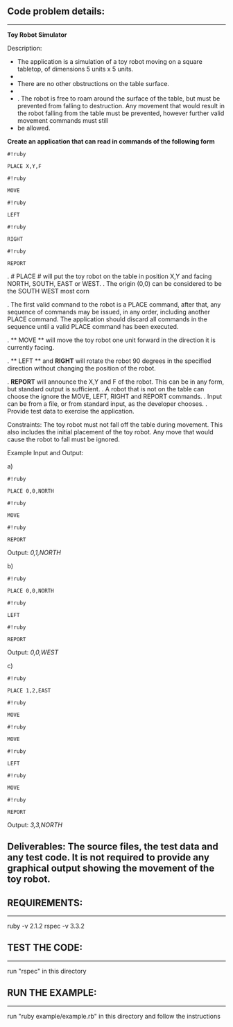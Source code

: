 ## Code problem details:
-----------
**Toy Robot Simulator**

  Description:

* The application is a simulation of a toy robot moving on a square tabletop, of dimensions 5 units x 5 units.
*
* There are no other obstructions on the table surface.
*
* . The robot is free to roam around the surface of the table, but must be prevented from falling to destruction. Any movement that would result in the robot falling from the table must be prevented, however further valid movement commands must still
* be allowed.

**Create an application that can read in commands of the following form**


```
#!ruby

PLACE X,Y,F
```


```
#!ruby

MOVE
```

```
#!ruby

LEFT
```


```
#!ruby

RIGHT
```


```
#!ruby

REPORT
```


. # PLACE # will put the toy robot on the table in position X,Y and facing NORTH, SOUTH, EAST or WEST.
. The origin (0,0) can be considered to be the SOUTH WEST most corn


. The first valid command to the robot is a PLACE command, after that, any sequence of commands may be issued, in any order, including another PLACE command. The application should discard all commands in the sequence until a valid PLACE command has been executed.

. ** MOVE **  will move the toy robot one unit forward in the direction it is currently facing.

. ** LEFT ** and **RIGHT** will rotate the robot 90 degrees in the specified direction without changing the position of the robot.

. **REPORT** will announce the X,Y and F of the robot. This can be in any form, but standard output is sufficient.
. A robot that is not on the table can choose the ignore the MOVE, LEFT, RIGHT and REPORT commands.
. Input can be from a file, or from standard input, as the developer chooses.
. Provide test data to exercise the application.

Constraints:
The toy robot must not fall off the table during movement. This also includes the initial placement of the toy robot.
Any move that would cause the robot to fall must be ignored.

Example Input and Output:

a)

```
#!ruby

PLACE 0,0,NORTH
```


```
#!ruby

MOVE
```


```
#!ruby

REPORT
```

Output: *0,1,NORTH*

b)

```
#!ruby

PLACE 0,0,NORTH
```


```
#!ruby

LEFT
```


```
#!ruby

REPORT
```

Output: *0,0,WEST*

c)

```
#!ruby

PLACE 1,2,EAST
```


```
#!ruby

MOVE
```

```
#!ruby

MOVE
```


```
#!ruby

LEFT
```


```
#!ruby

MOVE
```


```
#!ruby

REPORT
```

Output: *3,3,NORTH*

Deliverables:
The source files, the test data and any test code.
It is not required to provide any graphical output showing the movement of the toy robot.
-------


## REQUIREMENTS:
-----------
ruby  -v 2.1.2
rspec -v 3.3.2


## TEST THE CODE:
-----------
run "rspec" in this directory

## RUN THE EXAMPLE:
-----------
run "ruby example/example.rb" in this directory and follow the instructions
